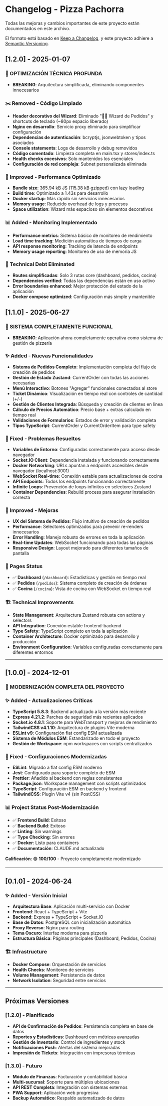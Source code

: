 # Changelog - Pizza Pachorra

Todas las mejoras y cambios importantes de este proyecto están documentados en este archivo.

El formato está basado en [Keep a Changelog](https://keepachangelog.com/en/1.0.0/),
y este proyecto adhiere a [Semantic Versioning](https://semver.org/spec/v2.0.0.html).

## [1.2.0] - 2025-01-07

### 🧹 OPTIMIZACIÓN TÉCNICA PROFUNDA
- **BREAKING**: Arquitectura simplificada, eliminando componentes innecesarios

### ✂️ Removed - Código Limpiado
- **Header decorativo del Wizard**: Eliminado "🧙‍♂️ Wizard de Pedidos" y shortcuts de teclado (~80px espacio liberado)
- **Nginx en desarrollo**: Servicio proxy eliminado para simplificar configuración
- **Dependencias de autenticación**: bcryptjs, jsonwebtoken y tipos asociados
- **Console statements**: Logs de desarrollo y debug removidos
- **Código comentado**: Limpieza completa en main.tsx y stores/index.ts
- **Health checks excesivos**: Solo mantenidos los esenciales
- **Configuración de red compleja**: Subnet personalizada eliminada

### 🚀 Improved - Performance Optimizado
- **Bundle size**: 365.94 kB JS (115.38 kB gzipped) con lazy loading
- **Build time**: Optimizado a 1.43s para desarrollo
- **Docker startup**: Más rápido sin servicios innecesarios
- **Memory usage**: Reducido overhead de logs y procesos
- **Space utilization**: Wizard más espacioso sin elementos decorativos

### 📊 Added - Monitoring Implementado
- **Performance metrics**: Sistema básico de monitoreo de rendimiento
- **Load time tracking**: Medición automática de tiempos de carga
- **API response monitoring**: Tracking de latencia de endpoints
- **Memory usage reporting**: Monitoreo de uso de memoria JS

### 🔧 Technical Debt Eliminated
- **Routes simplificadas**: Solo 3 rutas core (dashboard, pedidos, cocina)
- **Dependencies verified**: Todas las dependencias están en uso activo
- **Error boundaries enhanced**: Mejor protección del estado de la aplicación
- **Docker compose optimized**: Configuración más simple y mantenible

## [1.1.0] - 2025-06-27

### 🎉 SISTEMA COMPLETAMENTE FUNCIONAL
- **BREAKING**: Aplicación ahora completamente operativa como sistema de gestión de pizzería

### ✨ Added - Nuevas Funcionalidades
- **Sistema de Pedidos Completo**: Implementación completa del flujo de creación de pedidos
- **Gestión de Estado Zustand**: CurrentOrder con todas las acciones necesarias
- **Menú Interactivo**: Botones "Agregar" funcionales conectados al store
- **Ticket Dinámico**: Visualización en tiempo real con controles de cantidad (+/-)
- **Gestión de Clientes Integrada**: Búsqueda y creación de clientes en línea
- **Cálculo de Precios Automático**: Precio base + extras calculado en tiempo real
- **Validaciones de Formularios**: Estados de error y validación completa
- **Tipos TypeScript**: CurrentOrder y CurrentOrderItem para type safety

### 🔧 Fixed - Problemas Resueltos
- **Variables de Entorno**: Configuradas correctamente para acceso desde navegador
- **Socket.IO Client**: Dependencia instalada y funcionando correctamente
- **Docker Networking**: URLs apuntan a endpoints accesibles desde navegador (localhost:3001)
- **WebSocket Real-time**: Conexión estable para actualizaciones de cocina
- **API Endpoints**: Todos los endpoints funcionando correctamente
- **Infinite Loops**: Prevención de loops infinitos en selectores Zustand
- **Container Dependencies**: Rebuild process para asegurar instalación correcta

### 🚀 Improved - Mejoras
- **UX del Sistema de Pedidos**: Flujo intuitivo de creación de pedidos
- **Performance**: Selectores optimizados para prevenir re-renders innecesarios
- **Error Handling**: Manejo robusto de errores en toda la aplicación
- **Real-time Updates**: WebSocket funcionando para todas las páginas
- **Responsive Design**: Layout mejorado para diferentes tamaños de pantalla

### 📱 Pages Status
- ✅ **Dashboard** (`/dashboard`): Estadísticas y gestión en tiempo real
- ✅ **Pedidos** (`/pedidos`): Sistema completo de creación de órdenes
- ✅ **Cocina** (`/cocina`): Vista de cocina con WebSocket en tiempo real

### 🏗️ Technical Improvements
- **State Management**: Arquitectura Zustand robusta con actions y selectors
- **API Integration**: Conexión estable frontend-backend
- **Type Safety**: TypeScript completo en toda la aplicación
- **Container Architecture**: Docker optimizado para desarrollo y producción
- **Environment Configuration**: Variables configuradas correctamente para diferentes entornos

---

## [1.0.0] - 2024-12-01

### 🎉 MODERNIZACIÓN COMPLETA DEL PROYECTO

### ✨ Added - Actualizaciones Críticas
- **TypeScript 5.8.3**: Backend actualizado a la versión más reciente
- **Express 4.21.2**: Parches de seguridad más recientes aplicados
- **Socket.io 4.8.1**: Soporte para WebTransport y mejoras de rendimiento
- **TailwindCSS v4.1.10**: Arquitectura de plugins Vite moderna
- **ESLint v9**: Configuración flat config ESM actualizada
- **Sistema de Módulos ESM**: Estandarizado en todo el proyecto
- **Gestión de Workspace**: npm workspaces con scripts centralizados

### 🔧 Fixed - Configuraciones Modernizadas
- **ESLint**: Migrado a flat config ESM moderno
- **Jest**: Configurado para soporte completo de ESM
- **Prettier**: Añadido al backend con reglas consistentes
- **Package.json**: Workspace management con scripts optimizados
- **TypeScript**: Configuración ESM en backend y frontend
- **TailwindCSS**: Plugin Vite v4 (sin PostCSS)

### 📊 Project Status Post-Modernización
- ✅ **Frontend Build**: Exitoso
- ✅ **Backend Build**: Exitoso
- ✅ **Linting**: Sin warnings
- ✅ **Type Checking**: Sin errores
- ✅ **Docker**: Listo para containers
- ✅ **Documentación**: CLAUDE.md actualizado

**Calificación**: 🟢 **100/100** - Proyecto completamente modernizado

---

## [0.1.0] - 2024-06-24

### ✨ Added - Versión Inicial
- **Arquitectura Base**: Aplicación multi-servicio con Docker
- **Frontend**: React + TypeScript + Vite
- **Backend**: Express + TypeScript + Socket.IO
- **Base de Datos**: PostgreSQL con inicialización automática
- **Proxy Reverso**: Nginx para routing
- **Tema Oscuro**: Interfaz moderna para pizzería
- **Estructura Básica**: Páginas principales (Dashboard, Pedidos, Cocina)

### 🏗️ Infrastructure
- **Docker Compose**: Orquestación de servicios
- **Health Checks**: Monitoreo de servicios
- **Volume Management**: Persistencia de datos
- **Network Isolation**: Seguridad entre servicios

---

## Próximas Versiones

### [1.2.0] - Planificado
- **API de Confirmación de Pedidos**: Persistencia completa en base de datos
- **Reportes y Estadísticas**: Dashboard con métricas avanzadas
- **Gestión de Inventario**: Control de ingredientes y stock
- **Notificaciones Push**: Alertas del sistema mejoradas
- **Impresión de Tickets**: Integración con impresoras térmicas

### [1.3.0] - Futuro
- **Módulo de Finanzas**: Facturación y contabilidad básica
- **Multi-sucursal**: Soporte para múltiples ubicaciones
- **API REST Completa**: Integración con sistemas externos
- **PWA Support**: Aplicación web progresiva
- **Backup Automático**: Respaldo automatizado de datos